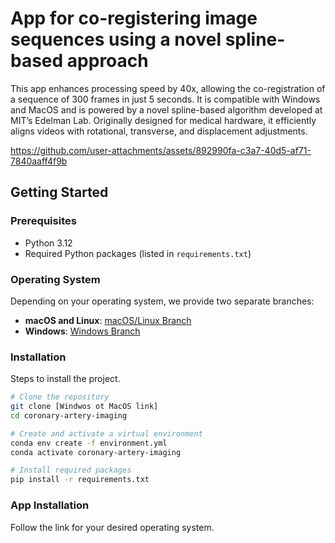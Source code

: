 # App for co-registering image sequences using a novel spline-based approach

This app enhances processing speed by 40x, allowing the co-registration of a sequence of 300 frames in just 5 seconds. It is compatible with Windows and MacOS and is powered by a novel spline-based algorithm developed at MIT’s Edelman Lab. Originally designed for medical hardware, it efficiently aligns videos with rotational, transverse, and displacement adjustments.

https://github.com/user-attachments/assets/892990fa-c3a7-40d5-af71-7840aaff4f9b


## Getting Started

### Prerequisites

- Python 3.12
- Required Python packages (listed in `requirements.txt`)
### Operating System

Depending on your operating system, we provide two separate branches:

- **macOS and Linux**: [macOS/Linux Branch](https://github.com/marerem/co-registration_Coronary_Arteries/tree/macOS-app)
- **Windows**: [Windows Branch](https://github.com/marerem/co-registration_Coronary_Arteries/tree/app_final_check)



### Installation

Steps to install the project.

```bash
# Clone the repository
git clone [Windwos ot MacOS link]
cd coronary-artery-imaging

# Create and activate a virtual environment
conda env create -f environment.yml
conda activate coronary-artery-imaging

# Install required packages
pip install -r requirements.txt

```

### App Installation

Follow the link for your desired operating system.
